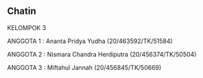 ## Chatin

KELOMPOK 3

ANGGOTA 1 : Ananta Pridya Yudha (20/463592/TK/51584)

ANGGOTA 2 : Nismara Chandra Herdiputra (20/456374/TK/50504)

ANGGOTA 3 : Miftahul Jannah (20/456845/TK/50669)